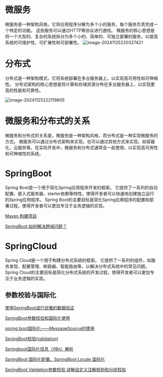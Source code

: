 # 微服务
微服务是一种架构风格，它将应用程序分解为多个小的服务，每个服务负责完成一个特定的功能。
这些服务可以通过HTTP等协议进行通信。
微服务的核心思想是将一个大型的、复杂的系统拆分为多个小的、简单的、可独立部署的服务，以提高系统的可维护性、可扩展性和可部署性。
![image-20241125220327421](/Users/wendongchao/code/idea/study-code/微服务/微服务.assets/image-20241125220327421.png)

# 分布式
分布式是一种架构模式，它将系统部署在多台服务器上，以实现高可用性和可伸缩性。
分布式架构的核心思想是将计算和存储资源分布在多台服务器上，以实现更高的性能和可靠性。

![image-20241125222119805](/Users/wendongchao/code/idea/study-code/微服务/微服务.assets/image-20241125222119805.png)

# 微服务和分布式的关系
微服务和分布式的关系是，微服务是一种架构风格，而分布式是一种实现微服务的方式。
微服务可以通过分布式架构来实现，也可以通过其他方式来实现，如容器化、云服务等。在实际开发中，微服务和分布式通常会一起使用，以实现高可用性和可伸缩性的系统。

# SpringBoot
Spring Boot是一个用于简化Spring应用程序开发的框架。
它提供了一系列的自动配置、嵌入式服务器、starter依赖等特性，使得开发者可以快速地创建独立运行的Spring应用程序。
Spring Boot的主要目标是简化Spring应用程序的配置和部署过程，使得开发者可以更加专注于业务逻辑的实现。

[Maven 构建项目](./SpringBoot/Maven.md)

[SpringBoot 如何解决跨域问题？](https://juejin.cn/post/7431007636047003657?utm_source=gold_browser_extension)



# SpringCloud
Spring Cloud是一个用于构建分布式系统的框架。
它提供了一系列的组件，如服务发现、配置管理、断路器、智能路由等，以解决分布式系统中的常见问题。
Spring Cloud的主要目标是简化分布式系统的开发过程，使得开发者可以更加专注于业务逻辑的实现。






## 参数校验与国际化

[使用SpringBoot进行优雅的数据验证](https://www.cnblogs.com/54chensongxia/p/14016179.html)

[SpringBoot参数校验和国际化使用](https://www.jianshu.com/p/46eda1f96abe)

[spring boot国际化——MessageSource的使用](https://blog.csdn.net/weixin_36833780/article/details/80311486)

[SpringBoot校验(validation)](https://www.jianshu.com/p/ce35092e89d2)

[Springboot国际化信息（i18n）解析](https://blog.csdn.net/qq_22845447/article/details/100839190)

[SpringBoot 国际化配置，SpringBoot Locale 国际化](https://www.cnblogs.com/fanshuyao/p/8655960.html)

[SpringBoot Validation参数校验 详解自定义注解规则和分组校验](https://juejin.cn/post/6981987593378332680)




